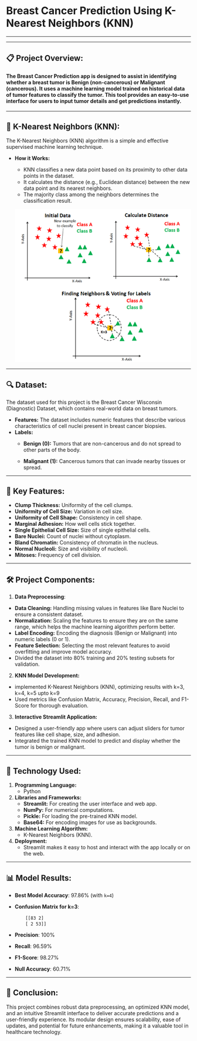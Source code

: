 # **Breast Cancer Prediction Using K-Nearest Neighbors (KNN)**
---
---
## 📋 **Project Overview:**
#### The Breast Cancer Prediction app is designed to assist in identifying whether a breast tumor is Benign (non-cancerous) or Malignant (cancerous). It uses a machine learning model trained on historical data of tumor features to classify the tumor. This tool provides an easy-to-use interface for users to input tumor details and get predictions instantly.
---
## 📌 **K-Nearest Neighbors (KNN):**
The K-Nearest Neighbors (KNN) algorithm is a simple and effective supervised machine learning technique.
- **How it Works:**
  - KNN classifies a new data point based on its proximity to other data points in the dataset.
  - It calculates the distance (e.g., Euclidean distance) between the new data point and its nearest neighbors.
  - The majority class among the neighbors determines the classification result.
    
  ![image](https://raw.githubusercontent.com/artifabrian/dynamic-knn-gpu/master/knn.png)
---
## 🔍 **Dataset:**
The dataset used for this project is the Breast Cancer Wisconsin (Diagnostic) Dataset, which contains real-world data on breast tumors.
  - **Features:** The dataset includes numeric features that describe various characteristics of cell nuclei present in breast cancer biopsies.
  - **Labels:**
     -  **Benign (0):** Tumors that are non-cancerous and do not spread to other parts of the body.
    
     -  **Malignant (1):** Cancerous tumors that can invade nearby tissues or spread.
---
## 🔑 **Key Features:**
   - **Clump Thickness:** Uniformity of the cell clumps.
   - **Uniformity of Cell Size:** Variation in cell size.
   - **Uniformity of Cell Shape:** Consistency in cell shape.
   - **Marginal Adhesion:** How well cells stick together.
   - **Single Epithelial Cell Size:** Size of single epithelial cells.
   - **Bare Nuclei:** Count of nuclei without cytoplasm.
   - **Bland Chromatin:** Consistency of chromatin in the nucleus.
   - **Normal Nucleoli:** Size and visibility of nucleoli.
   - **Mitoses:** Frequency of cell division.
---
## 🛠️ **Project Components:**
1. **Data Preprocessing**:
  - **Data Cleaning:** Handling missing values in features like Bare Nuclei to ensure a consistent dataset.
  - **Normalization:** Scaling the features to ensure they are on the same range, which helps the machine learning algorithm perform better.
  - **Label Encoding:** Encoding the diagnosis (Benign or Malignant) into numeric labels (0 or 1).
  - **Feature Selection:** Selecting the most relevant features to avoid overfitting and improve model accuracy.
  -   Divided the dataset into 80% training and 20% testing subsets for validation.
2. **KNN Model Development:**
  - implemented K-Nearest Neighbors (KNN), optimizing results with k=3, k=4, k=5 upto k=9
  - Used metrics like Confusion Matrix, Accuracy, Precision, Recall, and F1-Score for thorough evaluation.
3. **Interactive Streamlit Application:**
  - Designed a user-friendly app where users can adjust sliders for tumor features like cell shape, size, and adhesion.
  - Integrated the trained KNN model to predict and display whether the tumor is benign or malignant.
---
## 🤖 **Technology Used:**
1. **Programming Language:**
   - Python
2. **Libraries and Frameworks:**
   - **Streamlit:** For creating the user interface and web app.
   - **NumPy:** For numerical computations.
   - **Pickle:** For loading the pre-trained KNN model.
   - **Base64:** For encoding images for use as backgrounds.
3. **Machine Learning Algorithm:**
   - K-Nearest Neighbors (KNN).
4. **Deployment:**
   - Streamlit makes it easy to host and interact with the app locally or on the web.
---
## 📊 **Model Results:**
- **Best Model Accuracy**: 97.86% (with `k=4`)
- **Confusion Matrix for k=3**:
        
          [[83 2] 
          [ 2 53]]
  
- **Precision**: 100%
- **Recall**: 96.59%
- **F1-Score**: 98.27%
- **Null Accuracy**: 60.71%
---
## 📝 **Conclusion:**
This project combines robust data preprocessing, an optimized KNN model, and an intuitive Streamlit interface to deliver accurate predictions and a user-friendly experience. Its modular design ensures scalability, ease of updates, and potential for future enhancements, making it a valuable tool in healthcare technology.





